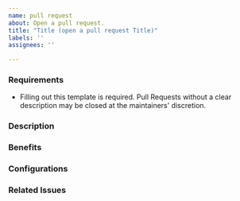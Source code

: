 ```yaml
---
name: pull request
about: Open a pull request.
title: "Title (open a pull request Title)"
labels: ''
assignees: ''

---
```

### Requirements

* Filling out this template is required. Pull Requests without a clear description may be closed at the maintainers' discretion.

### Description

<!--

We must be able to understand your proposed change from this description. If we can't understand what the changes will do from this description, the Pull Request may be closed at the maintainers' discretion. Keep in mind that the maintainer reviewing this PR may not be familiar with or have worked with the vector file recently, so please walk us through the concepts.

-->

### Benefits

<!-- What does this fix or improve? -->

### Configurations

<!-- Attach any files needed to test your Pull Request. -->

### Related Issues

<!-- Whether this fixes a bug or fulfills a feature request, please list any related Issues here. -->
